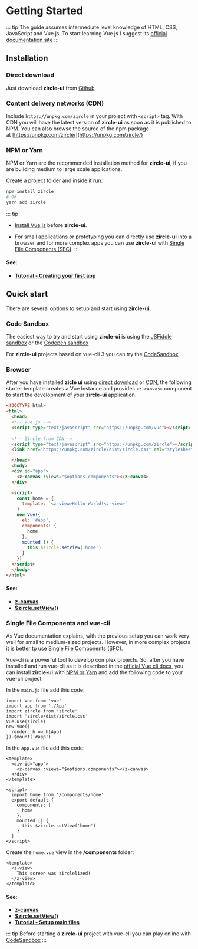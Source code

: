 # Getting Started

::: tip
The guide assumes intermediate level knowledge of HTML, CSS, JavaScript and Vue.js. To start learning Vue.js I suggest its [official documentation site](https://vuejs.org) 
:::

## Installation

### Direct download 
Just download **zircle-ui** from [Github](https://github.com/zircleUI/zircleUI/tree/master/dist).

### Content delivery networks (CDN)
Include `https://unpkg.com/zircle` in your project with `<script>` tag. With CDN you will have the latest version of **zircle-ui** as soon as it is published to NPM. You can also browse the source of the npm package at [https://unpkg.com/zircle/](https://unpkg.com/zircle/) 

### NPM or Yarn
NPM or Yarn are the recommended installation method for **zircle-ui**, if you are building medium to large scale applications. 

Create a project folder and inside it run:

```bash 
npm install zircle
# OR
yarn add zircle
```

::: tip
- [Install Vue.js](https://vuejs.org/v2/guide/installation.html) before **zircle-ui**.

- For small applications or prototyping you can directly use **zircle-ui** into a browser and for more complex apps you can use **zircle-ui** with [Single File Components (SFC)](https://vuejs.org/v2/guide/single-file-components.html). 
:::

#### See:
- [**Tutorial - Creating your first app**](/tutorial/creating.html)

## Quick start
There are several options to setup and start using **zircle-ui**.

### Code Sandbox 
The easiest way to try and start using **zircle-ui** is using the [JSFiddle sandbox](https://jsfiddle.net/tinchox5/37mr5324/) or the [Codepen sandbox](https://codepen.io/zircle/pen/MExYRv)

For **zircle-ui** projects based on vue-cli 3 you can try the [CodeSandbox](https://codesandbox.io/s/my0ol78l08)

### Browser
After you have installed **zicle ui** using [direct download](#direct-download) or [CDN](#content-delivery-networks-cdn), the following starter template creates a Vue Instance and provides `<z-canvas>` component to start the development of your **zircle-ui** application.

```html
<!DOCTYPE html>
<html>
  <head>
  <!-- Vue.js -->
  <script type="text/javascript" src="https://unpkg.com/vue"></script>
 
  <!-- Zircle from CDN-->
  <script type="text/javascript" src="https://unpkg.com/zircle"></script>
  <link href="https://unpkg.com/zircle/dist/zircle.css" rel="stylesheet">

  </head>
  <body>
  <div id="app">
    <z-canvas :views="$options.components"></z-canvas>
  </div>

  <script>
    const home = {
      template: `<z-view>Hello World!<z-view>`
    }
    new Vue({
      el: '#app',
      components: {
        home
      },
      mounted () {
        this.$zircle.setView('home')
      }
    })
  </script>
  </body>
</html>
```

#### See: 
- [**z-canvas**](/api/z-canvas.html)
- [**$zircle.setView()**](/api/public-api.html#setview-viewname)

### Single File Components and vue-cli
As Vue documentation explains, with the previous setup you can work very well for small to medium-sized projects. However, in more complex projects it is better tp use [Single File Components (SFC)](https://vuejs.org/v2/guide/single-file-components.html).

Vue-cli is a powerful tool to develop complex projects. So, after you have installed and run vue-cli as it is described in the [official Vue cli docs](https://cli.vuejs.org/guide/installation.html), you can install **zircle-ui** with [NPM or Yarn](#package-managers-npm-or-yarn) and add the following code to your vue-cli project:

In the `main.js` file add this code:
```js{3-5}
import Vue from 'vue'
import app from './App'
import zircle from 'zircle'
import 'zircle/dist/zircle.css'
Vue.use(zircle)
new Vue({
  render: h => h(App)
}).$mount('#app')
```

In the `App.vue` file add this code:
```vue
<template>
  <div id="app">
    <z-canvas :views="$options.components"></z-canvas>
  </div>
</template>

<script>
  import home from '/components/home'
  export default {
    components: {
      home
    },
    mounted () {
      this.$zircle.setView('home')
    }
  }
</script>
```

Create the `home.vue` view in the **/components** folder:
```vue
<template>
  <z-view>
    This screen was zirclelized!
  </z-view>
</template>
```

#### See: 
- [**z-canvas**](/api/z-canvas.html)
- [**$zircle.setView()**](/api/public-api.html#setview-viewname)
- [**Tutorial - Setup main files**](/tutorial/setup-files.html)

::: tip
Before starting a **zircle-ui** project with vue-cli you can play online with [CodeSandbox](https://codesandbox.io/s/my0ol78l08)
:::
